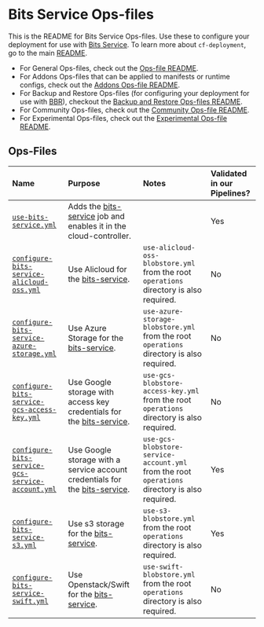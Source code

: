 # Bits Service Ops-files

This is the README for Bits Service Ops-files. Use these to configure your deployment for use with [Bits Service](https://github.com/cloudfoundry-incubator/bits-service).
To learn more about `cf-deployment`, go to the main [README](../../README.md).

- For General Ops-files, check out the [Ops-file README](../README.md).
- For Addons Ops-files that can be applied to manifests or runtime configs, check out the [Addons Ops-file README](../addons/README.md).
- For Backup and Restore Ops-files (for configuring your deployment for use with [BBR](https://github.com/cloudfoundry-incubator/bosh-backup-and-restore)), checkout the [Backup and Restore Ops-files README](../backup-and-restore/README.md).
- For Community Ops-files, check out the [Community Ops-file README](../community/README.md).
- For Experimental Ops-files, check out the [Experimental Ops-file README](../experimental/README.md).

## Ops-Files

| Name | Purpose | Notes | Validated in our Pipelines? |
|:---  |:---     |:---   | :---                        |
| [`use-bits-service.yml`](use-bits-service.yml) | Adds the [bits-service](https://github.com/cloudfoundry-incubator/bits-service) job and enables it in the cloud-controller. | | Yes |
| [`configure-bits-service-alicloud-oss.yml`](configure-bits-service-alicloud-oss.yml) | Use Alicloud for the [bits-service](https://github.com/cloudfoundry-incubator/bits-service). | `use-alicloud-oss-blobstore.yml` from the root `operations` directory is also required. | No |
| [`configure-bits-service-azure-storage.yml`](configure-bits-service-azure-storage.yml) | Use Azure Storage for the [bits-service](https://github.com/cloudfoundry-incubator/bits-service). | `use-azure-storage-blobstore.yml` from the root `operations` directory is also required. | No |
| [`configure-bits-service-gcs-access-key.yml`](configure-bits-service-gcs-access-key.yml) | Use Google storage with access key credentials for the [bits-service](https://github.com/cloudfoundry-incubator/bits-service). | `use-gcs-blobstore-access-key.yml` from the root `operations` directory is also required. | No |
| [`configure-bits-service-gcs-service-account.yml`](configure-bits-service-gcs-service-account.yml) | Use Google storage with a service account credentials for the [bits-service](https://github.com/cloudfoundry-incubator/bits-service). | `use-gcs-blobstore-service-account.yml` from the root `operations` directory is also required. | Yes |
| [`configure-bits-service-s3.yml`](configure-bits-service-s3.yml) | Use s3 storage for the [bits-service](https://github.com/cloudfoundry-incubator/bits-service). | `use-s3-blobstore.yml` from the root `operations` directory is also required. | Yes |
| [`configure-bits-service-swift.yml`](configure-bits-service-swift.yml) | Use Openstack/Swift for the [bits-service](https://github.com/cloudfoundry-incubator/bits-service). | `use-swift-blobstore.yml` from the root `operations` directory is also required. | No |

